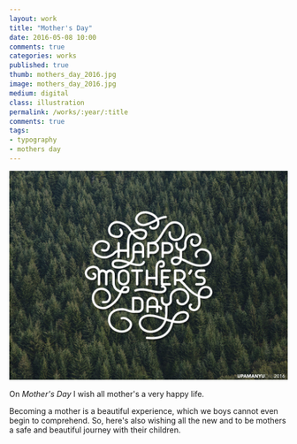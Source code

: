 ```yaml
---
layout: work
title: "Mother's Day"
date: 2016-05-08 10:00
comments: true
categories: works
published: true
thumb: mothers_day_2016.jpg
image: mothers_day_2016.jpg
medium: digital
class: illustration
permalink: /works/:year/:title
comments: true
tags:
- typography
- mothers day
---
```


<p>
  <div class="fotorama" data-keyboard="true" data-arrows="true" data-click="true" data-swipe="true" data-autoplay="false" data-loop="true">
      <img src="/images/works/mothers_day_2016.jpg" alt="Mother's Day">
  </div>
</p>

On _Mother's Day_ I wish all mother's a very happy life.

Becoming a mother is a beautiful experience, which we boys cannot even begin to comprehend. So, here's also wishing all the new and to be mothers a safe and beautiful journey with their children.